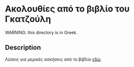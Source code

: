 # Ακολουθίες από το βιβλίο του Γκατζούλη 
WARNING: this directory is in Greek.
## Description
Λύσεις για μερικές ασκήσεις από το βιβλίο [εδώ](https://metabook.gr/books/analysh-synarthseis-orio-synexeia-akoloyoies-k-gkatzoylhs-m-karamayros-59066).

